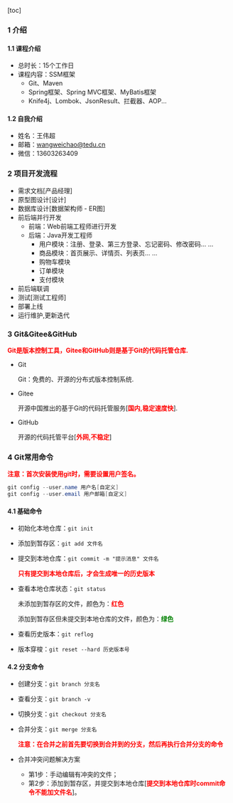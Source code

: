 [toc]

### 1 介绍

#### 1.1 课程介绍

* 总时长：15个工作日
* 课程内容：SSM框架
  * Git、Maven
  * Spring框架、Spring MVC框架、MyBatis框架
  * Knife4j、Lombok、JsonResult、拦截器、AOP...

#### 1.2 自我介绍

* 姓名：王伟超
* 邮箱：wangweichao@tedu.cn
* 微信：13603263409

### 2 项目开发流程

* 需求文档[产品经理]
* 原型图设计[设计]
* 数据库设计[数据架构师 - ER图]
* 前后端并行开发
  * 前端：Web前端工程师进行开发
  * 后端：Java开发工程师
    * 用户模块：注册、登录、第三方登录、忘记密码、修改密码... ...
    * 商品模块：首页展示、详情页、列表页... ...
    * 购物车模块
    * 订单模块
    * 支付模块
* 前后端联调
* 测试[测试工程师]
* 部署上线
* 运行维护,更新迭代

### 3 Git&Gitee&GitHub

<font color=red>**Git是版本控制工具，Gitee和GitHub则是基于Git的代码托管仓库.**</font>

- Git

  Git：免费的、开源的分布式版本控制系统.

- Gitee

  开源中国推出的基于Git的代码托管服务[<font color=red>**国内,稳定速度快**</font>].

- GitHub

  开源的代码托管平台[<font color=red>**外网,不稳定**</font>]

### 4 Git常用命令

<font color=red>**注意：首次安装使用git时，需要设置用户签名。**</font>

```java
git config --user.name 用户名[自定义]
git config --user.email 用户邮箱[自定义]
```

#### 4.1 基础命令

* 初始化本地仓库：`git init`

* 添加到暂存区：`git add 文件名`

* 提交到本地仓库：`git commit -m "提示消息" 文件名`

  <font color=red>**只有提交到本地仓库后，才会生成唯一的历史版本**</font>

* 查看本地仓库状态：`git status`

  未添加到暂存区的文件，颜色为：<font color=red>**红色**</font>

  添加到暂存区但未提交到本地仓库的文件，颜色为：<font color=green>**绿色**</font>

* 查看历史版本：`git reflog`

* 版本穿梭：`git reset --hard 历史版本号`

#### 4.2 分支命令

* 创建分支：`git branch 分支名`

* 查看分支：`git branch -v`

* 切换分支：`git checkout 分支名`

* 合并分支：`git merge 分支名`

  <font color=red>**注意：在合并之前首先要切换到合并到的分支，然后再执行合并分支的命令**</font>

* 合并冲突问题解决方案

  * 第1步：手动编辑有冲突的文件；
  * 第2步：添加到暂存区，并提交到本地仓库[<font color=red>**提交到本地仓库时commit命令不能加文件名**</font>]。



















